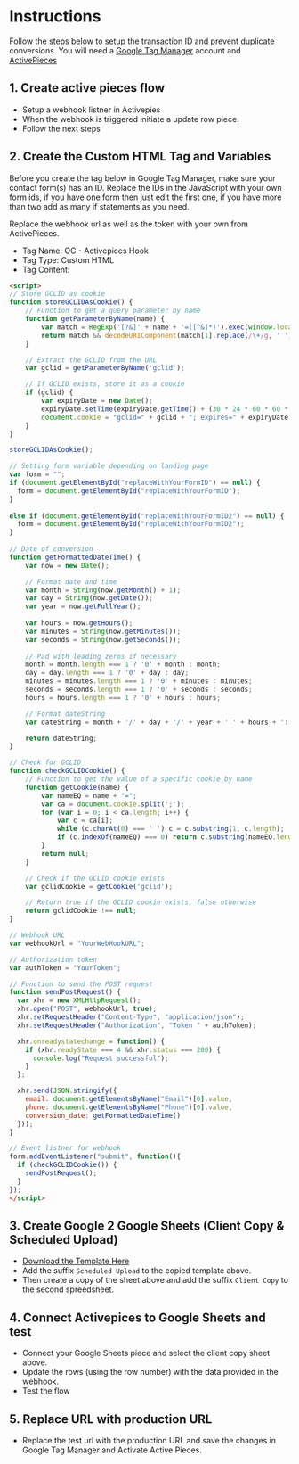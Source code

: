 # Instructions
Follow the steps below to setup the transaction ID and prevent duplicate conversions. You will need a [Google Tag Manager](https://tagmanager.google.com) account and [ActivePieces](https://www.activepieces.com/)

## 1. Create active pieces flow
- Setup a webhook listner in Activepies
- When the webhook is triggered initiate a update row piece.
- Follow the next steps

## 2. Create the Custom HTML Tag and Variables
Before you create the tag below in Google Tag Manager, make sure your contact form(s) has an ID. Replace the IDs in the JavaScript with your own form ids, if you have one form then just edit the first one, if you have more than two add as many if statements as you need.

Replace the webhook url as well as the token with your own from ActivePieces.

- Tag Name: OC - Activepices Hook
- Tag Type: Custom HTML
- Tag Content:
```html
<script>
// Store GCLID as cookie
function storeGCLIDAsCookie() {
    // Function to get a query parameter by name
    function getParameterByName(name) {
        var match = RegExp('[?&]' + name + '=([^&]*)').exec(window.location.search);
        return match && decodeURIComponent(match[1].replace(/\+/g, ' '));
    }

    // Extract the GCLID from the URL
    var gclid = getParameterByName('gclid');

    // If GCLID exists, store it as a cookie
    if (gclid) {
        var expiryDate = new Date();
        expiryDate.setTime(expiryDate.getTime() + (30 * 24 * 60 * 60 * 1000)); // Cookie expires in 30 days
        document.cookie = "gclid=" + gclid + "; expires=" + expiryDate.toUTCString() + "; path=/";
    }
}

storeGCLIDAsCookie();

// Setting form variable depending on landing page
var form = "";
if (document.getElementById("replaceWithYourFormID") == null) {
  form = document.getElementById("replaceWithYourFormID");
}
  
else if (document.getElementById("replaceWithYourFormID2") == null) {
  form = document.getElementById("replaceWithYourFormID2");
}
  
// Date of conversion
function getFormattedDateTime() {
    var now = new Date();

    // Format date and time
    var month = String(now.getMonth() + 1);
    var day = String(now.getDate());
    var year = now.getFullYear();
    
    var hours = now.getHours();
    var minutes = String(now.getMinutes());
    var seconds = String(now.getSeconds());
    
    // Pad with leading zeros if necessary
    month = month.length === 1 ? '0' + month : month;
    day = day.length === 1 ? '0' + day : day;
    minutes = minutes.length === 1 ? '0' + minutes : minutes;
    seconds = seconds.length === 1 ? '0' + seconds : seconds;
    hours = hours.length === 1 ? '0' + hours : hours;

    // Format dateString
    var dateString = month + '/' + day + '/' + year + ' ' + hours + ':' + minutes + ':' + seconds;

    return dateString;
}

// Check for GCLID
function checkGCLIDCookie() {
    // Function to get the value of a specific cookie by name
    function getCookie(name) {
        var nameEQ = name + "=";
        var ca = document.cookie.split(';');
        for (var i = 0; i < ca.length; i++) {
            var c = ca[i];
            while (c.charAt(0) === ' ') c = c.substring(1, c.length);
            if (c.indexOf(nameEQ) === 0) return c.substring(nameEQ.length, c.length);
        }
        return null;
    }

    // Check if the GCLID cookie exists
    var gclidCookie = getCookie('gclid');

    // Return true if the GCLID cookie exists, false otherwise
    return gclidCookie !== null;
}

// Webhook URL
var webhookUrl = "YourWebHookURL";

// Authorization token
var authToken = "YourToken";

// Function to send the POST request
function sendPostRequest() {
  var xhr = new XMLHttpRequest();
  xhr.open("POST", webhookUrl, true);
  xhr.setRequestHeader("Content-Type", "application/json");
  xhr.setRequestHeader("Authorization", "Token " + authToken);

  xhr.onreadystatechange = function() {
    if (xhr.readyState === 4 && xhr.status === 200) {
      console.log("Request successful");
    }
  };

  xhr.send(JSON.stringify({
    email: document.getElementsByName("Email")[0].value,
    phone: document.getElementsByName("Phone")[0].value,
    conversion_date: getFormattedDateTime()
  }));
}

// Event listner for webhook
form.addEventListener("submit", function(){
  if (checkGCLIDCookie()) {
    sendPostRequest();
  }
});
</script>
```

## 3. Create Google 2 Google Sheets (Client Copy & Scheduled Upload)
- [Download the Template Here](https://docs.google.com/spreadsheets/u/4/d/1g0-rFycZvezi8lr9lroysKx2qqAawWiRnr6F1IKwMh8/copy)
- Add the suffix ``Scheduled Upload`` to the copied template above.
- Then create a copy of the sheet above and add the suffix ``Client Copy`` to the second spreedsheet.

## 4. Connect Activepices to Google Sheets and test
- Connect your Google Sheets piece and select the client copy sheet above.
- Update the rows (using the row number) with the data provided in the webhook.
- Test the flow

## 5. Replace URL with production URL
- Replace the test url with the production URL and save the changes in Google Tag Manager and Activate Active Pieces.